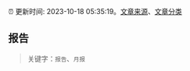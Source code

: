 :alarm_clock: 更新时间: 2023-10-18 05:35:19。[文章来源](/README.md)、[文章分类](/TAGS.md)

## 报告


> 关键字：`报告`、`月报`



